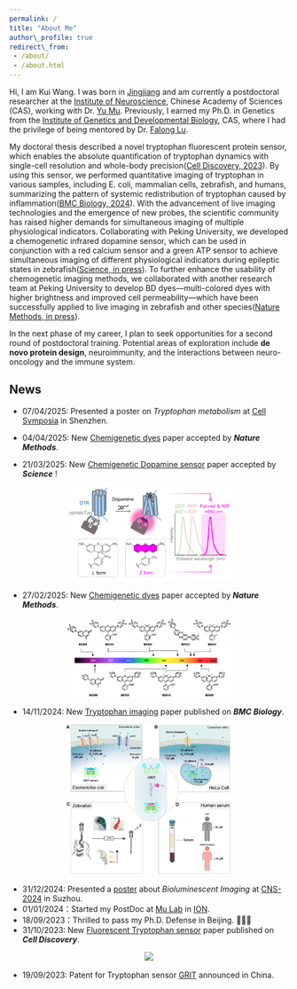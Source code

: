 ```yaml
---
permalink: /  
title: "About Me"  
author\_profile: true  
redirect\_from:
 - /about/
 - /about.html
---
```

Hi, I am Kui Wang. I was born in [Jingjiang](https://en.wikipedia.org/wiki/Jingjiang) and am currently a postdoctoral researcher at the [Institute of Neuroscience](http://english.cebsit.cas.cn/), Chinese Academy of Sciences (CAS), working with Dr. [Yu Mu](http://www.mulab.org). Previously, I earned my Ph.D. in Genetics from the [Institute of Genetics and Developmental Biology](http://english.genetics.cas.cn), CAS, where I had the privilege of being mentored by Dr. [Falong Lu](http://lulab.genetics.ac.cn).

My doctoral thesis described a novel tryptophan fluorescent protein sensor, which enables the absolute quantification of tryptophan dynamics with single-cell resolution and whole-body precision([Cell Discovery, 2023](/publication/2023-10-31-Tryptophan-sensor)). By using this sensor, we performed quantitative imaging of tryptophan in various samples, including E. coli, mammalian cells, zebrafish, and humans, summarizing the pattern of systemic redistribution of tryptophan caused by inflammation([BMC Biology, 2024](/publication/2024-11-14-Tryptophan-imaging)). With the advancement of live imaging technologies and the emergence of new probes, the scientific community has raised higher demands for simultaneous imaging of multiple physiological indicators. Collaborating with Peking University, we developed a chemogenetic infrared dopamine sensor, which can be used in conjunction with a red calcium sensor and a green ATP sensor to achieve simultaneous imaging of different physiological indicators during epileptic states in zebrafish([Science, in press](/publication/2025-03-21-HaloDA)). To further enhance the usability of chemogenetic imaging methods, we collaborated with another research team at Peking University to develop BD dyes—multi-colored dyes with higher brightness and improved cell permeability—which have been successfully applied to live imaging in zebrafish and other species([Nature Methods, in press](/publication/2025-03-21-HaloDA)).

In the next phase of my career, I plan to seek opportunities for a second round of postdoctoral training. Potential areas of exploration include **de novo protein design**, neuroimmunity, and the interactions between neuro-oncology and the immune system.

## News

* 07/04/2025: Presented a poster on *Tryptophan metabolism* at [Cell Symposia](/publication/2025-04-05-Trp-metab-poster) in Shenzhen.

* 04/04/2025: New [Chemigenetic dyes](/publication/2025-02-27-BD-Dye) paper accepted by ***Nature Methods***.

* 21/03/2025: New [Chemigenetic Dopamine sensor](/publication/2025-03-21-HaloDA) paper accepted by ***Science*** !

<div align="center">
    <img src="/images/papers/HaloDA1.0.png" width="300px">
 </div>

* 27/02/2025: New [Chemigenetic dyes](/publication/2025-02-27-BD-Dye) paper accepted by ***Nature Methods***.

<div align="center">
    <img src="/images/papers/BD-dye.png" width="300px">
 </div>

* 14/11/2024: New [Tryptophan imaging](https://bmcbiol.biomedcentral.com/articles/10.1186/s12915-024-02058-x) paper published on ***BMC Biology***.

<div align="center">
    <img src="/images/papers/trp.png" width="300px">
 </div>

* 31/12/2024: Presented a [poster](/publication/2024-09-30-CaLAMP-poster) about *Bioluminescent Imaging* at [CNS-2024](https://www.cns.org.cn/2024/cn-index.html) in Suzhou.
* 01/01/2024：Started my PostDoc at [Mu Lab](http://www.mulab.org) in [ION](http://english.cebsit.cas.cn/).
* 18/09/2023：Thrilled to pass my Ph.D. Defense in Beijing. 🎉🎉🎉
* 31/10/2023: New [Fluorescent Tryptophan sensor](/publication/2023-10-31-Tryptophan-sensor) paper published on ***Cell Discovery***.

<div align="center">
    <img src="/images/papers/Cell Disc_Logo.png" width="300px">
 </div>

* 19/09/2023: Patent for Tryptophan sensor [GRIT](https://patents.google.com/patent/CN116769045A/en) announced in China.
